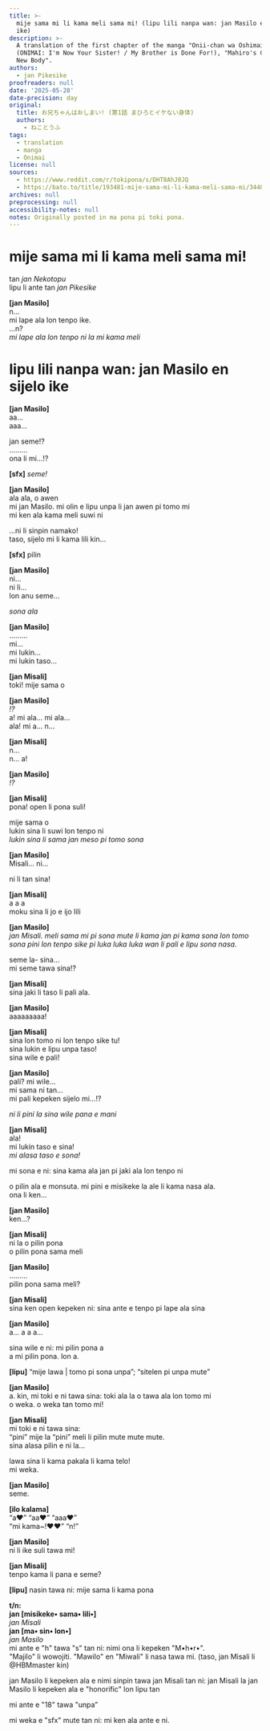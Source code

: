 ```yaml
---
title: >-
  mije sama mi li kama meli sama mi! (lipu lili nanpa wan: jan Masilo en sijelo
  ike)
description: >-
  A translation of the first chapter of the manga "Onii-chan wa Oshimai!"
  (ONIMAI: I'm Now Your Sister! / My Brother is Done For!), "Mahiro's Confusing
  New Body".
authors:
  - jan Pikesike
proofreaders: null
date: '2025-05-28'
date-precision: day
original:
  title: お兄ちゃんはおしまい! (第1話 まひろとイケない身体)
  authors:
    - ねことうふ
tags:
  - translation
  - manga
  - Onimai
license: null
sources:
  - https://www.reddit.com/r/tokipona/s/DHT8AhJ0JQ
  - https://bato.to/title/193481-mije-sama-mi-li-kama-meli-sama-mi/3440867-vol_1-ch_1
archives: null
preprocessing: null
accessibility-notes: null
notes: Originally posted in ma pona pi toki pona.
---
```


# mije sama mi li kama meli sama mi!
tan *jan Nekotopu*  
lipu li ante tan *jan Pikesike*  

**[jan Masilo]**  
n...  
mi lape ala lon tenpo ike.  
...n?  
*mi lape ala lon tenpo ni la mi kama meli*  

# lipu lili nanpa wan: jan Masilo en sijelo ike

**[jan Masilo]**  
aa...   
aaa...

jan seme!?  
.........  
ona li mi...!?  

**[sfx]** *seme!*

**[jan Masilo]**  
ala ala, o awen  
mi jan Masilo. mi olin e lipu unpa li jan awen pi tomo mi  
mi ken ala kama meli suwi ni  

...ni li sinpin namako!  
taso, sijelo mi li kama lili kin...

**[sfx]** pilin

**[jan Masilo]**  
ni...   
ni li...  
lon anu seme... 

*sona ala*  

**[jan Masilo]**  
.........  
mi...  
mi lukin...  
mi lukin taso...  

**[jan Misali]**  
toki! mije sama o  

**[jan Masilo]**  
*!?*  
a! mi ala... mi ala...  
ala! mi a... n…

**[jan Misali]**  
n…  
n… a!  

**[jan Masilo]**  
*!?*

**[jan Misali]**  
pona! open li pona suli!  

mije sama o  
lukin sina li suwi lon tenpo ni  
*lukin sina li sama jan meso pi tomo sona*  

**[jan Masilo]**  
Misali… ni…  

ni li tan sina!  

**[jan Misali]**  
a a a  
moku sina li jo e ijo lili  

**[jan Masilo]**  
*jan Misali. meli sama mi pi sona mute li kama jan pi kama sona lon tomo sona pini lon tenpo sike pi luka luka luka wan li pali e lipu sona nasa.*  

seme la- sina…  
mi seme tawa sina!?  

**[jan Misali]**  
sina jaki li taso li pali ala.

**[jan Masilo]**  
aaaaaaaaa!  

**[jan Misali]**  
sina lon tomo ni lon tenpo sike tu!  
sina lukin e lipu unpa taso!  
sina wile e pali!  

**[jan Masilo]**  
pali? mi wile…  
mi sama ni tan…  
mi pali kepeken sijelo mi…!?  

*ni li pini la sina wile pana e mani*  

**[jan Misali]**  
ala!  
mi lukin taso e sina!  
*mi alasa taso e sona!*  

mi sona e ni: sina kama ala jan pi jaki ala lon tenpo ni

o pilin ala e monsuta. mi pini e misikeke la ale li kama nasa ala.  
ona li ken…

**[jan Masilo]**  
ken…?  

**[jan Misali]**  
ni la o pilin pona  
o pilin pona sama meli  

**[jan Masilo]**  
………  
pilin pona sama meli?  

**[jan Misali]**  
sina ken open kepeken ni: sina ante e tenpo pi lape ala sina  

**[jan Masilo]**  
a… a a a…  

sina wile e ni: mi pilin pona a  
a mi pilin pona. lon a.  

**[lipu]** “mije lawa | tomo pi sona unpa”; “sitelen pi unpa mute”  

**[jan Masilo]**  
a. kin, mi toki e ni tawa sina: toki ala la o tawa ala lon tomo mi  
o weka. o weka tan tomo mi!  

**[jan Misali]**  
mi toki e ni tawa sina:  
“pini” mije la “pini” meli li pilin mute mute mute.  
sina alasa pilin e ni la…  

lawa sina li kama pakala li kama telo!  
mi weka.  

**[jan Masilo]**  
seme.  

**[ilo kalama]**  
“a♥” “aa♥” “aaa♥”  
“mi kama~!♥♥” “n!”  

**[jan Masilo]**  
ni li ike suli tawa mi!  

**[jan Misali]**  
tenpo kama li pana e seme?  

**[lipu]** nasin tawa ni: mije sama li kama pona

**t/n:**  
**jan [misikeke• sama• lili•]**  
*jan Misali*  
**jan [ma• sin• lon•]**  
*jan Masilo*  
mi ante e "h" tawa "s" tan ni: nimi ona li kepeken "M•h•r•".  
"Majilo" li wowojiti. "Mawilo" en "Miwali" li nasa tawa mi. (taso, jan Misali li @HBMmaster kin)  

jan Masilo li kepeken ala e nimi sinpin tawa jan Misali tan ni: jan Misali la jan Masilo li kepeken ala e "honorific" lon lipu tan  

mi ante e "18" tawa "unpa”  

mi weka e "sfx" mute tan ni: mi ken ala ante e ni.

